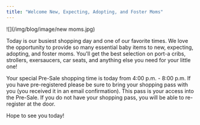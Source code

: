 ```yaml
---
title: "Welcome New, Expecting, Adopting, and Foster Moms"
---
```


![](/img/blog/image/new moms.jpg)

Today is our busiest shopping day and one of our favorite times. We love the opportunity to provide so many essential baby items to new, expecting, adopting, and foster moms. You'll get the best selection on port-a cribs, strollers, exersaucers, car seats, and anything else you need for your little one!

Your special Pre-Sale shopping time is today from 4:00 p.m. - 8:00 p.m. If you have pre-registered please be sure to bring your shopping pass with you (you received it in an email confirmation). This pass is your access into the Pre-Sale. If you do not have your shopping pass, you will be able to re-register at the door.

Hope to see you today!
